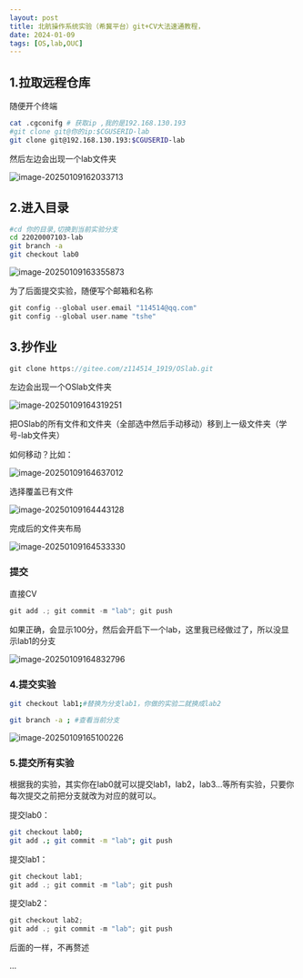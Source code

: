 ```yaml
---
layout: post
title: 北航操作系统实验（希冀平台）git+CV大法速通教程，
date: 2024-01-09
tags: [OS,lab,OUC]
---
```






## 1.拉取远程仓库

随便开个终端

```bash
cat .cgconifg # 获取ip ,我的是192.168.130.193
#git clone git@你的ip:$CGUSERID-lab
git clone git@192.168.130.193:$CGUSERID-lab
```

然后左边会出现一个lab文件夹

![image-20250109162033713](https://cdn.jsdelivr.net/gh/violet-wdream/Drawio/PNG/202501091620813.png)

## 2.进入目录

```bash
#cd 你的目录,切换到当前实验分支
cd 22020007103-lab
git branch -a
git checkout lab0
```

![image-20250109163355873](https://cdn.jsdelivr.net/gh/violet-wdream/Drawio/PNG/202501091633911.png)

为了后面提交实验，随便写个邮箱和名称

```c
git config --global user.email "114514@qq.com"
git config --global user.name "tshe"
```



## 3.抄作业

```c
git clone https://gitee.com/z114514_1919/OSlab.git
```

左边会出现一个OSlab文件夹

![image-20250109164319251](https://cdn.jsdelivr.net/gh/violet-wdream/Drawio/PNG/202501091643280.png)

把OSlab的所有文件和文件夹（全部选中然后手动移动）移到上一级文件夹（学号-lab文件夹）

如何移动？比如：

![image-20250109164637012](https://cdn.jsdelivr.net/gh/violet-wdream/Drawio/PNG/202501091646039.png)

选择覆盖已有文件

![image-20250109164443128](https://cdn.jsdelivr.net/gh/violet-wdream/Drawio/PNG/202501091644156.png)

完成后的文件夹布局

![image-20250109164533330](https://cdn.jsdelivr.net/gh/violet-wdream/Drawio/PNG/202501091645379.png)



### 提交

直接CV

```c
git add .; git commit -m "lab"; git push
```

如果正确，会显示100分，然后会开启下一个lab，这里我已经做过了，所以没显示lab1的分支



![image-20250109164832796](https://cdn.jsdelivr.net/gh/violet-wdream/Drawio/PNG/202501091648830.png)



### 4.提交实验

```bash
git checkout lab1;#替换为分支lab1，你做的实验二就换成lab2
```



```bash
git branch -a ; #查看当前分支
```

![image-20250109165100226](https://cdn.jsdelivr.net/gh/violet-wdream/Drawio/PNG/202501091651263.png)

### 5.提交所有实验

根据我的实验，其实你在lab0就可以提交lab1，lab2，lab3…等所有实验，只要你每次提交之前把分支就改为对应的就可以。

提交lab0：

```bash
git checkout lab0;
git add .; git commit -m "lab"; git push
```

提交lab1：

```c
git checkout lab1;
git add .; git commit -m "lab"; git push
```

提交lab2：

```c
git checkout lab2;
git add .; git commit -m "lab"; git push
```

后面的一样，不再赘述

…

